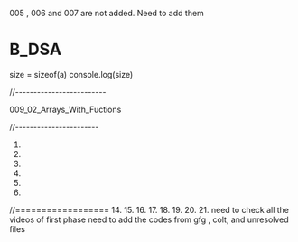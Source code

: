 005 , 006 and 007  are not added. Need to add them 


# B_DSA

size = sizeof(a)
console.log(size)


//-------------------------

009_02_Arrays_With_Fuctions

//-----------------------


1.
2.
9.
10.
11.
12.
//==================
14.
15.
16.
17.
18.
19.
20.
21.
need to check all the videos of first phase 
need to add the codes from gfg , colt, and unresolved files
